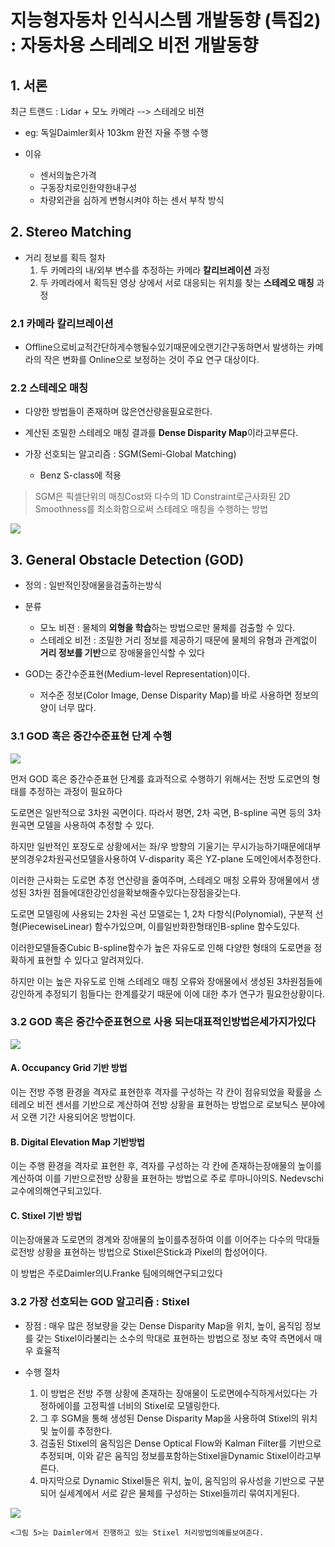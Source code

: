 # 지능형자동차 인식시스템 개발동향 (특집2) : 자동차용 스테레오 비전 개발동향 

## 1. 서론

최근 트랜드 : Lidar + 모노 카메라 --> 스테레오 비젼 
- eg: 독일Daimler회사 103km 완전 자율 주행 수행 

- 이유 
    - 센서의높은가격
    - 구동장치로인한약한내구성
    - 차량외관을 심하게 변형시켜야 하는 센서 부착 방식 
    
## 2. Stereo Matching

- 거리 정보를 획득 절차 
    1. 두 카메라의 내/외부 변수를 추정하는 카메라 **칼리브레이션** 과정
    2. 두 카메라에서 획득된 영상 상에서 서로 대응되는 위치를 찾는 **스테레오 매칭** 과정


### 2.1 카메라 칼리브레이션

- Offline으로비교적간단하게수행될수있기때문에오랜기간구동하면서 발생하는 카메라의 작은 변화를 Online으로 보정하는 것이 주요 연구 대상이다. 

### 2.2 스테레오 매칭

- 다양한 방법들이 존재하며 많은연산량을필요로한다. 

- 계산된 조밀한 스테레오 매칭 결과를 **Dense Disparity Map**이라고부른다.

- 가장 선호되는 알고리즘 : SGM(Semi-Global Matching)
    - Benz S-class에 적용 

> SGM은 픽셀단위의 매칭Cost와 다수의 1D Constraint로근사화된 2D Smoothness를 최소화함으로써 스테레오 매칭을 수행하는 방법


![](https://i.imgur.com/3eCTQuu.png)

## 3. General Obstacle Detection (GOD)

- 정의 : 일반적인장애물을검출하는방식

- 분류 
    - 모노 비젼 : 물체의 **외형을 학습**하는 방법으로만 물체를 검출할 수 있다. 
    - 스테레오 비전 : 조밀한 거리 정보를 제공하기 때문에 물체의 유형과 관계없이 **거리 정보를 기반**으로 장애물을인식할 수 있다

- GOD는 중간수준표현(Medium-level Representation)이다. 
    - 저수준 정보(Color Image, Dense Disparity Map)를 바로 사용하면 정보의 양이 너무 많다. 

### 3.1 GOD 혹은 중간수준표현 단계 수행

![](https://i.imgur.com/6XymEF3.png)

먼저 GOD 혹은 중간수준표현 단계를 효과적으로 수행하기 위해서는 전방 도로면의 형태를 추정하는 과정이 필요하다

도로면은 일반적으로 3차원 곡면이다. 따라서 평면, 2차 곡면, B-spline 곡면 등의 3차원곡면 모델을 사용하여 추정할 수 있다. 

하지만 일반적인 포장도로 상황에서는 좌/우 방향의 기울기는 무시가능하기때문에대부분의경우2차원곡선모델을사용하여 V-disparity 혹은 YZ-plane 도메인에서추정한다. 

이러한 근사화는 도로면 추정 연산량을 줄여주며, 스테레오 매칭 오류와 장애물에서 생성된 3차원 점들에대한강인성을확보해줄수있다는장점을갖는다.

도로면 모델링에 사용되는 2차원 곡선 모델로는 1, 2차 다항식(Polynomial), 구분적 선형(PiecewiseLinear) 함수가있으며, 이를일반화한형태인B-spline 함수도있다. 

이러한모델들중Cubic B-spline함수가 높은 자유도로 인해 다양한 형태의 도로면을 정확하게 표현할 수 있다고 알려져있다. 

하지만 이는 높은 자유도로 인해 스테레오 매칭 오류와 장애물에서 생성된 3차원점들에 강인하게 추정되기 힘들다는 한계를갖기 때문에 이에 대한 추가 연구가 필요한상황이다.

### 3.2 GOD 혹은 중간수준표현으로 사용 되는대표적인방법은세가지가있다

![](https://i.imgur.com/A4LStCI.png)

#### A. Occupancy Grid 기반 방법

이는 전방 주행 환경을 격자로 표현한후 격자를 구성하는 각 칸이 점유되었을 확률을 스테레오 비전 센서를 기반으로 계산하여 전방 상황을 표현하는 방법으로 로보틱스 분야에서 오랜 기간 사용되어온 방법이다.

#### B. Digital Elevation Map 기반방법

이는 주행 환경을 격자로 표현한 후, 격자를 구성하는 각 칸에 존재하는장애물의 높이를 계산하여 이를 기반으로전방 상황을 표현하는 방법으로 주로 루마니아의S. Nedevschi 교수에의해연구되고있다.

#### C. Stixel 기반 방법

이는장애물과 도로면의 경계와 장애물의 높이를추정하여 이를 이어주는 다수의 막대들로전방 상황을 표현하는 방법으로 Stixel은Stick과 Pixel의 합성어이다. 

이 방법은 주로Daimler의U.Franke 팀에의해연구되고있다

### 3.2 가장 선호되는 GOD 알고리즘 : Stixel 

- 장점 : 매우 많은 정보량을 갖는 Dense Disparity Map을 위치, 높이, 움직임 정보를 갖는 Stixel이라불리는 소수의 막대로 표현하는 방법으로 정보 축약 측면에서 매우 효율적

- 수행 절차 
    1. 이 방법은 전방 주행 상황에 존재하는 장애물이 도로면에수직하게서있다는 가정하에이를 고정픽셀 너비의 Stixel로 모델링한다. 
    2. 그 후 SGM을 통해 생성된 Dense Disparity Map을 사용하여 Stixel의 위치 및 높이를 추정한다. 
    3. 검출된 Stixel의 움직임은 Dense Optical Flow와 Kalman Filter를 기반으로 추정되며, 이와 같은 움직임 정보를포함하는Stixel을Dynamic Stixel이라고부른다. 
    4. 마지막으로 Dynamic Stixel들은 위치, 높이, 움직임의 유사성을 기반으로 구분되어 실세계에서 서로 같은 물체를 구성하는 Stixel들끼리 묶여지게된다.
    
    
![](https://i.imgur.com/blbcT1B.png)
```
<그림 5>는 Daimler에서 진행하고 있는 Stixel 처리방법의예를보여준다.
```


